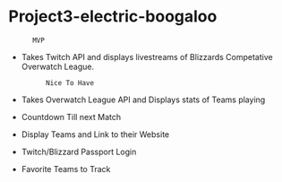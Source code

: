 # Project3-electric-boogaloo





          MVP
          
  - Takes Twitch API and displays livestreams of Blizzards Competative Overwatch League.
  
              Nice To Have
              
  - Takes Overwatch League API and Displays stats of Teams playing
  - Countdown Till next Match
  - Display Teams and Link to their Website
  - Twitch/Blizzard Passport Login
  - Favorite Teams to Track
  
